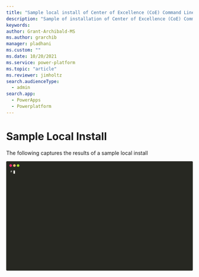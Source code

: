 ```yaml
---
title: "Sample local install of Center of Excellence (CoE) Command Line Interface (CLI) Upgrade"
description: "Sample of installation of Center of Excellence (CoE) Command Line Interface (CLI) to a local deployment"
keywords: 
author: Grant-Archibald-MS
ms.author: grarchib
manager: pladhani
ms.custom: ""
ms.date: 10/20/2021
ms.service: power-platform
ms.topic: "article"
ms.reviewer: jimholtz
search.audienceType: 
  - admin
search.app: 
  - PowerApps
  - Powerplatform
---
```


# Sample Local Install

The following captures the results of a sample local install

![Local Install](./media/install-local.svg)

